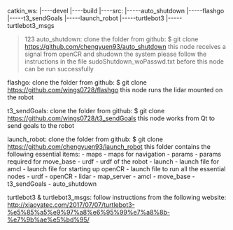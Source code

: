 catkin_ws:
	|----devel
	|----build
	|----src:
		|-----auto_shutdown
		|-----flashgo
		|-----t3_sendGoals
		|-----launch_robot
		|-----turtlebot3
		|-----turtlebot3_msgs

> 123
auto_shutdown:
	clone the folder from github:
		$ git clone https://github.com/chengyuen93/auto_shutdown
	this node receives a signal from openCR and shudown the system
	please follow the instructions in the file sudoShutdown_woPasswd.txt before this node can be run successfully

flashgo:
	clone the folder from github:
		$ git clone https://github.com/wings0728/flashgo
	this node runs the lidar mounted on the robot

t3_sendGoals:
	clone the folder from github:
		$ git clone https://github.com/wings0728/t3_sendGoals
	this node works from Qt to send goals to the robot

launch_robot:
	clone the folder from github:
		$ git clone https://github.com/chengyuen93/launch_robot
	this folder contains the following essential items:
		- maps 		- maps for navigation
		- params 	- params required for move_base
		- urdf		- urdf of the robot
		- launch	- launch file for amcl
				- launch file for starting up openCR
				- launch file to run all the essential nodes
					- urdf
					- openCR
					- lidar
					- map_server
					- amcl
					- move_base
					- t3_sendGoals
					- auto_shutdown

turtlebot3 & turtlebot3_msgs:
	follow instructions from the following website: 
		http://xiaoyatec.com/2017/07/07/turtlebot3-%e5%85%a5%e9%97%a8%e6%95%99%e7%a8%8b-%e7%9b%ae%e5%bd%95/

